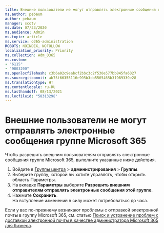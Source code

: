 ```yaml
---
title: Внешние пользователи не могут отправлять электронные сообщения группе Microsoft 365
ms.author: pebaum
author: pebaum
manager: scotv
ms.date: 07/23/2020
ms.audience: Admin
ms.topic: article
ms.service: o365-administration
ROBOTS: NOINDEX, NOFOLLOW
localization_priority: Priority
ms.collection: Adm_O365
ms.custom:
- "6115"
- "9003200"
ms.openlocfilehash: c3b6a02c9eabcf2bbc3c2f530e577bb845fa6027
ms.sourcegitcommit: ab75f66355116e995b3cb5505465b31989339e28
ms.translationtype: HT
ms.contentlocale: ru-RU
ms.lasthandoff: 08/13/2021
ms.locfileid: "58313298"
---
```

# <a name="external-users-cant-send-email-to-microsoft-365-group"></a>Внешние пользователи не могут отправлять электронные сообщения группе Microsoft 365

Чтобы разрешить внешним пользователям отправлять электронные сообщения группе Microsoft 365, выполните указанные ниже действия.

1. Войдите в [Группы центра](https://admin.microsoft.com/) > **администрирования** > **Группы**.
2. Выберите группу, которой вы хотите управлять, чтобы открыть область Параметры.
3. На вкладке **Параметры** выберите **Разрешить внешним отправителям отправлять электронные сообщения этой группе**.
4. Нажмите **Сохранить**.</br>
    На вступление изменений в силу может потребоваться до часа. 

Если у вас по-прежнему возникают проблемы с отправкой электронной почты в группу Microsoft 365, см. статью [Поиск и устранение проблем с доставкой электронной почты в качестве администратора Microsoft 365 для бизнеса](https://docs.microsoft.com/exchange/troubleshoot/email-delivery/email-delivery-issues).
